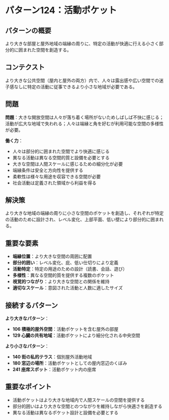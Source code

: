 # パターン124：活動ポケット

## パターンの概要
より大きな部屋と屋外地域の端縁の周りに、特定の活動が快適に行える小さく部分的に囲まれた空間を創造する。

## コンテクスト
より大きな公共空間（屋内と屋外の両方）内で、人々は露出感や広い空間での迷子感なしに特定の活動に従事できるより小さな地域が必要である。

## 問題
**問題**：大きな開放空間は人々が落ち着く場所がないためしばしば不快に感じる；活動が広大な地域で失われる；人々は端縁と角を好むが利用可能な空間の多様性が必要。

**働く力**：
- 人々は部分的に囲まれた空間でより快適に感じる
- 異なる活動は異なる空間的質と設備を必要とする
- 大きな空間は人間スケールに感じるための細分化が必要
- 端縁条件は安全と方向性を提供する
- 柔軟性は様々な用途を収容できる空間が必要
- 社会活動は定義された領域から利益を得る

## 解決策
より大きな地域の端縁の周りに小さな空間のポケットを創造し、それぞれが特定の活動のために設計され、レベル変化、上部平面、低い壁により部分的に囲まれる。

## 重要な要素
- **端縁位置**：より大きな空間の周囲に配置
- **部分的囲い**：レベル変化、庇、低い仕切りにより定義
- **活動特定**：特定の用途のための設計（読書、会話、遊び）
- **多様性**：異なる空間的質を提供する複数のポケット
- **視覚的つながり**：より大きな空間との関係を維持
- **適切なスケール**：意図された活動と人数に適したサイズ

## 接続するパターン
**より大きなパターン**：
- **106 積極的屋外空間**：活動ポケットを含む屋外の部屋
- **129 心臓の共有地域**：活動ポケットにより細分化される中央空間

**より小さなパターン**：
- **140 街の私的テラス**：個別屋外活動地域
- **180 窓辺の場所**：活動ポケットとしての屋内窓辺のくぼみ
- **241 座席スポット**：活動ポケット内の座席

## 重要なポイント
- 活動ポケットはより大きな地域内で人間スケールの空間を提供する
- 部分的囲いはより大きな空間とのつながりを維持しながら快適さを創造する
- 異なる活動は異なるポケット設計と設備を必要とする